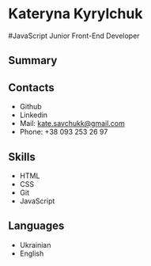 # Kateryna Kyrylchuk
#JavaScript Junior Front-End Developer
## Summary

## Contacts
* Github
* Linkedin
* Mail: kate.savchukk@gmail.com
* Phone: +38 093 253 26 97


## Skills

* HTML
* CSS
* Git
* JavaScript

## Languages

* Ukrainian
* English
